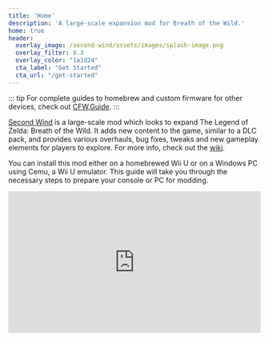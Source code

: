 ```yaml
---
title: 'Home'
description: 'A large-scale expansion mod for Breath of the Wild.'
home: true
header:
  overlay_image: /second-wind/assets/images/splash-image.png
  overlay_filter: 0.3
  overlay_color: "1a1d24"
  cta_label: "Get Started"
  cta_url: "/get-started"
---
```


::: tip
For complete guides to homebrew and custom firmware for other devices, check out [CFW.Guide](https://cfw.guide).
:::

[Second Wind](https://gamebanana.com/projects/35468) is a large-scale mod which looks to expand The Legend of Zelda: Breath of the Wild. It adds new content to the game, similar to a DLC pack, and provides various overhauls, bug fixes, tweaks and new gameplay elements for players to explore. For more info, check out the [wiki](https://secondwind.fandom.com/wiki/Second_Wind_Wiki).

You can install this mod either on a homebrewed Wii U or on a Windows PC using Cemu, a Wii U emulator. This guide will take you through the necessary steps to prepare your console or PC for modding.

<div style="position: relative; display: block; height: 0; padding: 0; overflow: hidden; padding-bottom: 56.25%;"> <iframe style="position: absolute; top: 0; left: 0; bottom: 0; height: 100%; width: 100%; border: 0;" src="https://www.youtube.com/embed/dS88dToGvt4" title="YouTube video player" frameborder="0" allow="accelerometer; autoplay; clipboard-write; encrypted-media; gyroscope; picture-in-picture" allowfullscreen/></div>